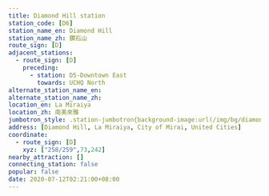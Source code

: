 ```yaml
---
title: Diamond Hill station
station_code: [D6]
station_name_en: Diamond Hill
station_name_zh: 鑽石山
route_sign: [D]
adjacent_stations:
  - route_sign: [D]
    preceding:
      - station: D5-Downtown East
        towards: UCHQ North
alternate_station_name_en: 
alternate_station_name_zh: 
location_en: La Miraiya
location_zh: 南美來雅
jumbotron_style: .station-jumbotron{background-image:url(/img/bg/diamondline.png);background-repeat:no-repeat;background-size:50% 10px;background-position:left 130px}
address: [Diamond Hill, La Miraiya, City of Mirai, United Cities]
coordinate:
  - route_sign: [D]
    xyz: ["258/259",73,242]
nearby_attraction: []
connecting_station: false
popular: false
date: 2020-07-12T02:21:00+08:00
---
```


